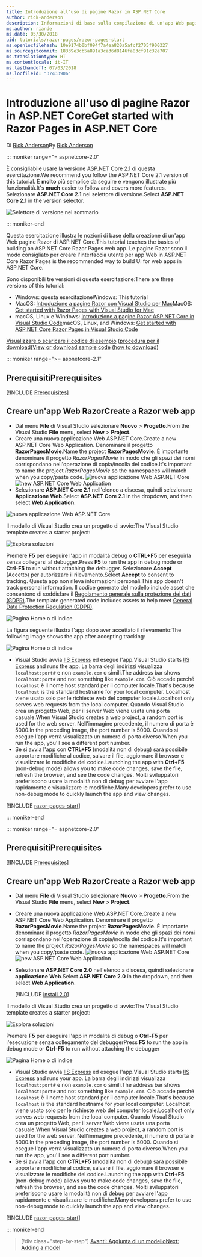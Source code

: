```yaml
---
title: Introduzione all'uso di pagine Razor in ASP.NET Core
author: rick-anderson
description: Informazioni di base sulla compilazione di un'app Web pagine Razor di ASP.NET Core. Pagine Razor è una funzionalità consigliata per carichi di lavoro Web in ASP.NET Core.
ms.author: riande
ms.date: 05/30/2018
uid: tutorials/razor-pages/razor-pages-start
ms.openlocfilehash: 10e9174b0bf094f7a4ea820a5afcf2705f900327
ms.sourcegitcommit: 18339e3cb5a891a3ca36d8146fa83cf91c32e707
ms.translationtype: HT
ms.contentlocale: it-IT
ms.lasthandoff: 07/03/2018
ms.locfileid: "37433906"
---
```

# <a name="get-started-with-razor-pages-in-aspnet-core"></a><span data-ttu-id="56cbf-104">Introduzione all'uso di pagine Razor in ASP.NET Core</span><span class="sxs-lookup"><span data-stu-id="56cbf-104">Get started with Razor Pages in ASP.NET Core</span></span>

<span data-ttu-id="56cbf-105">Di [Rick Anderson](https://twitter.com/RickAndMSFT)</span><span class="sxs-lookup"><span data-stu-id="56cbf-105">By [Rick Anderson](https://twitter.com/RickAndMSFT)</span></span>

::: moniker range="= aspnetcore-2.0"

<span data-ttu-id="56cbf-106">È consigliabile usare la versione ASP.NET Core 2.1 di questa esercitazione.</span><span class="sxs-lookup"><span data-stu-id="56cbf-106">We recommend you follow the ASP.NET Core 2.1 version of this tutorial.</span></span> <span data-ttu-id="56cbf-107">È **molto** più semplice da seguire e vengono illustrate più funzionalità.</span><span class="sxs-lookup"><span data-stu-id="56cbf-107">It's **much** easier to follow and covers more features.</span></span> <span data-ttu-id="56cbf-108">Selezionare **ASP.NET Core 2.1** nel selettore di versione.</span><span class="sxs-lookup"><span data-stu-id="56cbf-108">Select **ASP.NET Core 2.1** in the version selector.</span></span>

![Selettore di versione nel sommario](razor-pages-start/_static/v21.png)

::: moniker-end

<span data-ttu-id="56cbf-110">Questa esercitazione illustra le nozioni di base della creazione di un'app Web pagine Razor di ASP.NET Core.</span><span class="sxs-lookup"><span data-stu-id="56cbf-110">This tutorial teaches the basics of building an ASP.NET Core Razor Pages web app.</span></span> <span data-ttu-id="56cbf-111">Le pagine Razor sono il modo consigliato per creare l'interfaccia utente per app Web in ASP.NET Core.</span><span class="sxs-lookup"><span data-stu-id="56cbf-111">Razor Pages is the recommended way to build UI for web apps in ASP.NET Core.</span></span>

<span data-ttu-id="56cbf-112">Sono disponibili tre versioni di questa esercitazione:</span><span class="sxs-lookup"><span data-stu-id="56cbf-112">There are three versions of this tutorial:</span></span>

* <span data-ttu-id="56cbf-113">Windows: questa esercitazione</span><span class="sxs-lookup"><span data-stu-id="56cbf-113">Windows: This tutorial</span></span>
* <span data-ttu-id="56cbf-114">MacOS: [Introduzione a pagine Razor con Visual Studio per Mac](xref:tutorials/razor-pages-mac/razor-pages-start)</span><span class="sxs-lookup"><span data-stu-id="56cbf-114">MacOS: [Get started with Razor Pages with Visual Studio for Mac](xref:tutorials/razor-pages-mac/razor-pages-start)</span></span>
* <span data-ttu-id="56cbf-115">macOS, Linux e Windows: [Introduzione a pagine Razor ASP.NET Core in Visual Studio Code](xref:tutorials/razor-pages-vsc/razor-pages-start)</span><span class="sxs-lookup"><span data-stu-id="56cbf-115">macOS, Linux, and Windows: [Get started with ASP.NET Core Razor Pages in Visual Studio Code](xref:tutorials/razor-pages-vsc/razor-pages-start)</span></span>

<span data-ttu-id="56cbf-116">[Visualizzare o scaricare il codice di esempio](https://github.com/aspnet/Docs/tree/master/aspnetcore/tutorials/razor-pages/razor-pages-start/sample) ([procedura per il download](xref:tutorials/index#how-to-download-a-sample))</span><span class="sxs-lookup"><span data-stu-id="56cbf-116">[View or download sample code](https://github.com/aspnet/Docs/tree/master/aspnetcore/tutorials/razor-pages/razor-pages-start/sample) ([how to download](xref:tutorials/index#how-to-download-a-sample))</span></span>

::: moniker range=">= aspnetcore-2.1"

## <a name="prerequisites"></a><span data-ttu-id="56cbf-117">Prerequisiti</span><span class="sxs-lookup"><span data-stu-id="56cbf-117">Prerequisites</span></span>

[!INCLUDE [Prerequisites](~/includes/net-core-prereqs-windows.md)]

## <a name="create-a-razor-web-app"></a><span data-ttu-id="56cbf-118">Creare un'app Web Razor</span><span class="sxs-lookup"><span data-stu-id="56cbf-118">Create a Razor web app</span></span>

* <span data-ttu-id="56cbf-119">Dal menu **File** di Visual Studio selezionare **Nuovo** > **Progetto**.</span><span class="sxs-lookup"><span data-stu-id="56cbf-119">From the Visual Studio **File** menu, select **New** > **Project**.</span></span>
* <span data-ttu-id="56cbf-120">Creare una nuova applicazione Web ASP.NET Core.</span><span class="sxs-lookup"><span data-stu-id="56cbf-120">Create a new ASP.NET Core Web Application.</span></span> <span data-ttu-id="56cbf-121">Denominare il progetto **RazorPagesMovie**.</span><span class="sxs-lookup"><span data-stu-id="56cbf-121">Name the project **RazorPagesMovie**.</span></span> <span data-ttu-id="56cbf-122">È importante denominare il progetto *RazorPagesMovie* in modo che gli spazi dei nomi corrispondano nell'operazione di copia/incolla del codice.</span><span class="sxs-lookup"><span data-stu-id="56cbf-122">It's important to name the project *RazorPagesMovie* so the namespaces will match when you copy/paste code.</span></span>
 <span data-ttu-id="56cbf-123">![nuova applicazione Web ASP.NET Core](razor-pages-start/_static/np_2.1.png)</span><span class="sxs-lookup"><span data-stu-id="56cbf-123">![new ASP.NET Core Web Application](razor-pages-start/_static/np_2.1.png)</span></span>
* <span data-ttu-id="56cbf-124">Selezionare **ASP.NET Core 2.1** nell'elenco a discesa, quindi selezionare **Applicazione Web**.</span><span class="sxs-lookup"><span data-stu-id="56cbf-124">Select **ASP.NET Core 2.1** in the dropdown, and then select **Web Application**.</span></span>

 ![nuova applicazione Web ASP.NET Core](razor-pages-start/_static/np_2_2.1.png)

<span data-ttu-id="56cbf-126">Il modello di Visual Studio crea un progetto di avvio:</span><span class="sxs-lookup"><span data-stu-id="56cbf-126">The Visual Studio template creates a starter project:</span></span>

![Esplora soluzioni](razor-pages-start/_static/se2.1.png)

<span data-ttu-id="56cbf-128">Premere **F5** per eseguire l'app in modalità debug o **CTRL+F5** per eseguirla senza collegarsi al debugger.</span><span class="sxs-lookup"><span data-stu-id="56cbf-128">Press **F5** to run the app in debug mode or **Ctrl-F5** to run without attaching the debugger.</span></span> <span data-ttu-id="56cbf-129">Selezionare **Accept** (Accetto) per autorizzare il rilevamento.</span><span class="sxs-lookup"><span data-stu-id="56cbf-129">Select **Accept** to consent to tracking.</span></span> <span data-ttu-id="56cbf-130">Questa app non rileva informazioni personali.</span><span class="sxs-lookup"><span data-stu-id="56cbf-130">This app doesn't track personal information.</span></span> <span data-ttu-id="56cbf-131">Il codice generato del modello include asset che consentono di soddisfare il [Regolamento generale sulla protezione dei dati (GDPR)](xref:security/gdpr).</span><span class="sxs-lookup"><span data-stu-id="56cbf-131">The template generated code includes assets to help meet [General Data Protection Regulation (GDPR)](xref:security/gdpr).</span></span>

![Pagina Home o di indice](razor-pages-start/_static/homeGDPR.png)

<span data-ttu-id="56cbf-133">La figura seguente illustra l'app dopo aver accettato il rilevamento:</span><span class="sxs-lookup"><span data-stu-id="56cbf-133">The following image shows the app after accepting tracking:</span></span>

![Pagina Home o di indice](razor-pages-start/_static/home2.1.png)

* <span data-ttu-id="56cbf-135">Visual Studio avvia [IIS Express](/iis/extensions/introduction-to-iis-express/iis-express-overview) ed esegue l'app.</span><span class="sxs-lookup"><span data-stu-id="56cbf-135">Visual Studio starts [IIS Express](/iis/extensions/introduction-to-iis-express/iis-express-overview) and runs the app.</span></span> <span data-ttu-id="56cbf-136">La barra degli indirizzi visualizza `localhost:port#` e non `example.com` o simili.</span><span class="sxs-lookup"><span data-stu-id="56cbf-136">The address bar shows `localhost:port#` and not something like `example.com`.</span></span> <span data-ttu-id="56cbf-137">Ciò accade perché `localhost` è il nome host standard per il computer locale.</span><span class="sxs-lookup"><span data-stu-id="56cbf-137">That's because `localhost` is the standard hostname for your local computer.</span></span> <span data-ttu-id="56cbf-138">Localhost viene usato solo per le richieste web del computer locale.</span><span class="sxs-lookup"><span data-stu-id="56cbf-138">Localhost only serves web requests from the local computer.</span></span> <span data-ttu-id="56cbf-139">Quando Visual Studio crea un progetto Web, per il server Web viene usata una porta casuale.</span><span class="sxs-lookup"><span data-stu-id="56cbf-139">When Visual Studio creates a web project, a random port is used for the web server.</span></span> <span data-ttu-id="56cbf-140">Nell'immagine precedente, il numero di porta è 5000.</span><span class="sxs-lookup"><span data-stu-id="56cbf-140">In the preceding image, the port number is 5000.</span></span> <span data-ttu-id="56cbf-141">Quando si esegue l'app verrà visualizzato un numero di porta diverso.</span><span class="sxs-lookup"><span data-stu-id="56cbf-141">When you run the app, you'll see a different port number.</span></span>
* <span data-ttu-id="56cbf-142">Se si avvia l'app con **CTRL+F5** (modalità non di debug) sarà possibile apportare modifiche al codice, salvare il file, aggiornare il browser e visualizzare le modifiche del codice.</span><span class="sxs-lookup"><span data-stu-id="56cbf-142">Launching the app with **Ctrl+F5** (non-debug mode) allows you to make code changes, save the file, refresh the browser, and see the code changes.</span></span> <span data-ttu-id="56cbf-143">Molti sviluppatori preferiscono usare la modalità non di debug per avviare l'app rapidamente e visualizzare le modifiche.</span><span class="sxs-lookup"><span data-stu-id="56cbf-143">Many developers prefer to use non-debug mode to quickly launch the app and view changes.</span></span>

[!INCLUDE [razor-pages-start](~/includes/RP/2.1/razor-pages-start.md)]

::: moniker-end

::: moniker range="= aspnetcore-2.0"

## <a name="prerequisites"></a><span data-ttu-id="56cbf-144">Prerequisiti</span><span class="sxs-lookup"><span data-stu-id="56cbf-144">Prerequisites</span></span>

[!INCLUDE [Prerequisites](~/includes/net-core-prereqs-windows.md)]

## <a name="create-a-razor-web-app"></a><span data-ttu-id="56cbf-145">Creare un'app Web Razor</span><span class="sxs-lookup"><span data-stu-id="56cbf-145">Create a Razor web app</span></span>

* <span data-ttu-id="56cbf-146">Dal menu **File** di Visual Studio selezionare **Nuovo** > **Progetto**.</span><span class="sxs-lookup"><span data-stu-id="56cbf-146">From the Visual Studio **File** menu, select **New** > **Project**.</span></span>
* <span data-ttu-id="56cbf-147">Creare una nuova applicazione Web ASP.NET Core.</span><span class="sxs-lookup"><span data-stu-id="56cbf-147">Create a new ASP.NET Core Web Application.</span></span> <span data-ttu-id="56cbf-148">Denominare il progetto **RazorPagesMovie**.</span><span class="sxs-lookup"><span data-stu-id="56cbf-148">Name the project **RazorPagesMovie**.</span></span> <span data-ttu-id="56cbf-149">È importante denominare il progetto *RazorPagesMovie* in modo che gli spazi dei nomi corrispondano nell'operazione di copia/incolla del codice.</span><span class="sxs-lookup"><span data-stu-id="56cbf-149">It's important to name the project *RazorPagesMovie* so the namespaces will match when you copy/paste code.</span></span>
  <span data-ttu-id="56cbf-150">![nuova applicazione Web ASP.NET Core](../../razor-pages/index/_static/np.png)</span><span class="sxs-lookup"><span data-stu-id="56cbf-150">![new ASP.NET Core Web Application](../../razor-pages/index/_static/np.png)</span></span>
* <span data-ttu-id="56cbf-151">Selezionare **ASP.NET Core 2.0** nell'elenco a discesa, quindi selezionare **applicazione Web**.</span><span class="sxs-lookup"><span data-stu-id="56cbf-151">Select **ASP.NET Core 2.0** in the dropdown, and then select **Web Application**.</span></span>

  [!INCLUDE [install 2.0](~/includes/dotnetcore-on-dotnetfx-vs.md)]

<span data-ttu-id="56cbf-152">Il modello di Visual Studio crea un progetto di avvio:</span><span class="sxs-lookup"><span data-stu-id="56cbf-152">The Visual Studio template creates a starter project:</span></span>

![Esplora soluzioni](razor-pages-start/_static/se.png)

<span data-ttu-id="56cbf-154">Premere **F5** per eseguire l'app in modalità di debug o **Ctrl-F5** per l'esecuzione senza collegamento del debugger</span><span class="sxs-lookup"><span data-stu-id="56cbf-154">Press **F5** to run the app in debug mode or **Ctrl-F5** to run without attaching the debugger</span></span>

![Pagina Home o di indice](razor-pages-start/_static/home.png)

* <span data-ttu-id="56cbf-156">Visual Studio avvia [IIS Express](/iis/extensions/introduction-to-iis-express/iis-express-overview) ed esegue l'app.</span><span class="sxs-lookup"><span data-stu-id="56cbf-156">Visual Studio starts [IIS Express](/iis/extensions/introduction-to-iis-express/iis-express-overview) and runs your app.</span></span> <span data-ttu-id="56cbf-157">La barra degli indirizzi visualizza `localhost:port#` e non `example.com` o simili.</span><span class="sxs-lookup"><span data-stu-id="56cbf-157">The address bar shows `localhost:port#` and not something like `example.com`.</span></span> <span data-ttu-id="56cbf-158">Ciò accade perché `localhost` è il nome host standard per il computer locale.</span><span class="sxs-lookup"><span data-stu-id="56cbf-158">That's because `localhost` is the standard hostname for your local computer.</span></span> <span data-ttu-id="56cbf-159">Localhost viene usato solo per le richieste web del computer locale.</span><span class="sxs-lookup"><span data-stu-id="56cbf-159">Localhost only serves web requests from the local computer.</span></span> <span data-ttu-id="56cbf-160">Quando Visual Studio crea un progetto Web, per il server Web viene usata una porta casuale.</span><span class="sxs-lookup"><span data-stu-id="56cbf-160">When Visual Studio creates a web project, a random port is used for the web server.</span></span> <span data-ttu-id="56cbf-161">Nell'immagine precedente, il numero di porta è 5000.</span><span class="sxs-lookup"><span data-stu-id="56cbf-161">In the preceding image, the port number is 5000.</span></span> <span data-ttu-id="56cbf-162">Quando si esegue l'app verrà visualizzato un numero di porta diverso.</span><span class="sxs-lookup"><span data-stu-id="56cbf-162">When you run the app, you'll see a different port number.</span></span>
* <span data-ttu-id="56cbf-163">Se si avvia l'app con **CTRL+F5** (modalità non di debug) sarà possibile apportare modifiche al codice, salvare il file, aggiornare il browser e visualizzare le modifiche del codice.</span><span class="sxs-lookup"><span data-stu-id="56cbf-163">Launching the app with **Ctrl+F5** (non-debug mode) allows you to make code changes, save the file, refresh the browser, and see the code changes.</span></span> <span data-ttu-id="56cbf-164">Molti sviluppatori preferiscono usare la modalità non di debug per avviare l'app rapidamente e visualizzare le modifiche.</span><span class="sxs-lookup"><span data-stu-id="56cbf-164">Many developers prefer to use non-debug mode to quickly launch the app and view changes.</span></span>

[!INCLUDE [razor-pages-start](~/includes/RP/razor-pages-start.md)]

::: moniker-end

> [!div class="step-by-step"]
> [<span data-ttu-id="56cbf-165">Avanti: Aggiunta di un modello</span><span class="sxs-lookup"><span data-stu-id="56cbf-165">Next: Adding a model</span></span>](xref:tutorials/razor-pages/model)
